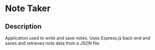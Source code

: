 # Note Taker

## Description
Application used to write and save notes. Uses Express.js back end and saves and retrieves note data from a JSON file. 